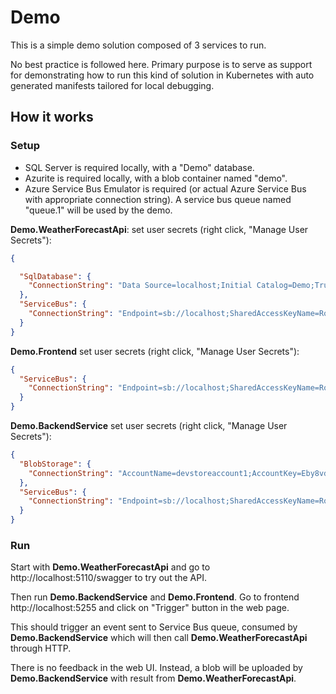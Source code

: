 # Demo

This is a simple demo solution composed of 3 services to run.

No best practice is followed here. Primary purpose is to serve as support for demonstrating how to run this kind of solution in Kubernetes with auto generated manifests tailored for local debugging.

## How it works

### Setup

- SQL Server is required locally, with a "Demo" database.
- Azurite is required locally, with a blob container named "demo".
- Azure Service Bus Emulator is required (or actual Azure Service Bus with appropriate connection string). A service bus queue named "queue.1" will be used by the demo.

**Demo.WeatherForecastApi**: set user secrets (right click, "Manage User Secrets"):

```json
{

  "SqlDatabase": {
    "ConnectionString": "Data Source=localhost;Initial Catalog=Demo;Trusted_Connection=True;TrustServerCertificate=true;"
  },
  "ServiceBus": {
    "ConnectionString": "Endpoint=sb://localhost;SharedAccessKeyName=RootManageSharedAccessKey;SharedAccessKey=SAS_KEY_VALUE;UseDevelopmentEmulator=true;"
  }
}
```

**Demo.Frontend** set user secrets (right click, "Manage User Secrets"):

```json
{
  "ServiceBus": {
    "ConnectionString": "Endpoint=sb://localhost;SharedAccessKeyName=RootManageSharedAccessKey;SharedAccessKey=SAS_KEY_VALUE;UseDevelopmentEmulator=true;"
  }
}
```

**Demo.BackendService** set user secrets (right click, "Manage User Secrets"):

```json
{
  "BlobStorage": {
    "ConnectionString": "AccountName=devstoreaccount1;AccountKey=Eby8vdM02xNOcqFlqUwJPLlmEtlCDXJ1OUzFT50uSRZ6IFsuFq2UVErCz4I6tq/K1SZFPTOtr/KBHBeksoGMGw==;DefaultEndpointsProtocol=http;BlobEndpoint=http://127.0.0.1:10000/devstoreaccount1/;"
  },
  "ServiceBus": {
    "ConnectionString": "Endpoint=sb://localhost;SharedAccessKeyName=RootManageSharedAccessKey;SharedAccessKey=SAS_KEY_VALUE;UseDevelopmentEmulator=true;"
  }
}
```

### Run

Start with **Demo.WeatherForecastApi** and go to http://localhost:5110/swagger to try out the API.

Then run **Demo.BackendService** and **Demo.Frontend**. Go to frontend http://localhost:5255 and click on "Trigger" button in the web page.

This should trigger an event sent to Service Bus queue, consumed by **Demo.BackendService** which will then call **Demo.WeatherForecastApi** through HTTP.

There is no feedback in the web UI. Instead, a blob will be uploaded by **Demo.BackendService** with result from **Demo.WeatherForecastApi**.

